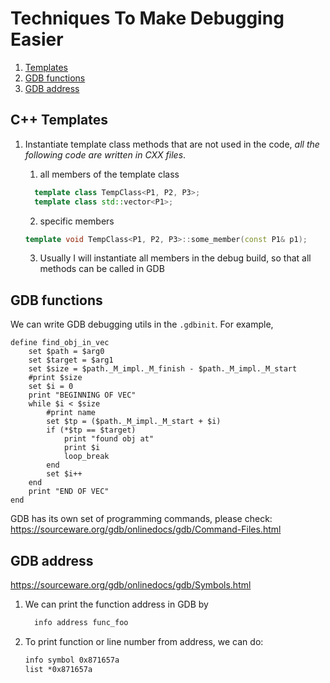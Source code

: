 # Techniques To Make Debugging Easier
1. [Templates](#temp)
2. [GDB functions](#gdb_function)
3. [GDB address](#gdb_address)

## <a name="temp"/>C++ Templates
1. Instantiate template class methods that are not used in the code, *all the following code are written in CXX files*.

    1. all members of the template class
    ```c++
      template class TempClass<P1, P2, P3>;
      template class std::vector<P1>;
    ```
  
    2. specific members
    ```c++
    template void TempClass<P1, P2, P3>::some_member(const P1& p1);
    ```
  
    3. Usually I will instantiate all members in the debug build, so that all methods can be called in GDB
  
## <a name="gdb_function"/>GDB functions
We can write GDB debugging utils in the `.gdbinit`. For example,
```make
define find_obj_in_vec 
    set $path = $arg0
    set $target = $arg1
    set $size = $path._M_impl._M_finish - $path._M_impl._M_start
    #print $size
    set $i = 0
    print "BEGINNING OF VEC"
    while $i < $size
        #print name
        set $tp = ($path._M_impl._M_start + $i)
        if (*$tp == $target)
            print "found obj at"
            print $i
            loop_break
        end
        set $i++
    end
    print "END OF VEC"
end
```
GDB has its own set of programming commands, please check:
https://sourceware.org/gdb/onlinedocs/gdb/Command-Files.html

## <a name="gdb_address"/>GDB address
https://sourceware.org/gdb/onlinedocs/gdb/Symbols.html
1. We can print the function address in GDB by
    ```makefile
      info address func_foo
    ```
2. To print function or line number from address, we can do:
    ```makefile
    info symbol 0x871657a
    list *0x871657a
    ```
